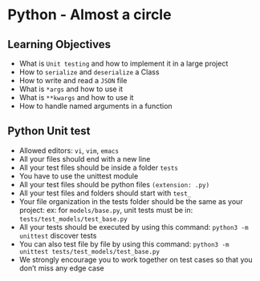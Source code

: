 # Python - Almost a circle

## Learning Objectives
* What is `Unit testing` and how to implement it in a large project
* How to `serialize` and `deserialize` a Class
* How to write and read a `JSON` file
* What is `*args` and how to use it
* What is `**kwargs` and how to use it
* How to handle named arguments in a function

## Python Unit test

* Allowed editors: `vi`, `vim`, `emacs`
* All your files should end with a new line
* All your test files should be inside a folder `tests`
* You have to use the unittest module
* All your test files should be python files `(extension: .py)`
* All your test files and folders should start with `test_`
* Your file organization in the tests folder should be the same as your project: ex: for `models/base.py`, unit tests must be in: `tests/test_models/test_base.py`
* All your tests should be executed by using this command: `python3 -m unittest` discover tests
* You can also test file by file by using this command: `python3 -m unittest tests/test_models/test_base.py`
* We strongly encourage you to work together on test cases so that you don’t miss any edge case
